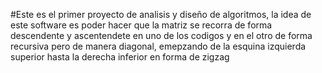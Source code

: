 #Este es el primer proyecto de analisis y diseño de algoritmos, la idea de este software es poder hacer que la matriz se recorra de forma descendente y ascentendete en uno de los codigos y en el otro de forma recursiva pero de manera diagonal, emepzando de la esquina izquierda superior hasta la derecha inferior en forma de zigzag
